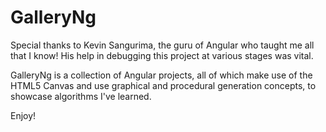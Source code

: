 # GalleryNg

Special thanks to Kevin Sangurima, the guru of Angular who taught me all that I know! His help in debugging this project at various stages was vital.

GalleryNg is a collection of Angular projects, all of which make use of the HTML5 Canvas and use graphical and procedural generation concepts, to showcase algorithms I've learned.

Enjoy!